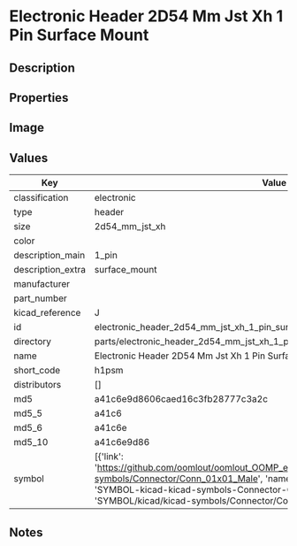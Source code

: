 # Electronic Header 2D54 Mm Jst Xh 1 Pin Surface Mount

## Description

## Properties


## Image


## Values

| Key | Value |
| --- | --- |
| classification | electronic |
| type | header |
| size | 2d54_mm_jst_xh |
| color |  |
| description_main | 1_pin |
| description_extra | surface_mount |
| manufacturer |  |
| part_number |  |
| kicad_reference | J |
| id | electronic_header_2d54_mm_jst_xh_1_pin_surface_mount |
| directory | parts/electronic_header_2d54_mm_jst_xh_1_pin_surface_mount |
| name | Electronic Header 2D54 Mm Jst Xh 1 Pin Surface Mount |
| short_code | h1psm |
| distributors | [] |
| md5 | a41c6e9d8606caed16c3fb28777c3a2c |
| md5_5 | a41c6 |
| md5_6 | a41c6e |
| md5_10 | a41c6e9d86 |
| symbol | [{'link': 'https://github.com/oomlout/oomlout_OOMP_eda_V2/tree/main/SYMBOL/kicad/kicad-symbols/Connector/Conn_01x01_Male', 'name': 'Connector : Conn_01x01_Male', 'id': 'SYMBOL-kicad-kicad-symbols-Connector-Conn_01x01_Male', 'directory': 'SYMBOL/kicad/kicad-symbols/Connector/Conn_01x01_Male/'}] |

## Notes

